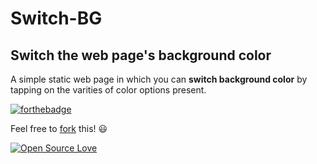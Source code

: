 # Switch-BG
## Switch the web page's background color 

A simple static web page in which you can **switch background color** by tapping on the varities of color options present. <br/>

[![forthebadge](https://forthebadge.com/images/badges/powered-by-oxygen.svg)](https://forthebadge.com) <br/>

 Feel free to [fork](https://github.com/raghav6/Switch-BG/edit/master/README.md#fork-destination-box) this! 😃 <br/>
 
 [![Open Source Love](https://badges.frapsoft.com/os/v1/open-source.png?v=103)](https://github.com/ellerbrock/open-source-badges/) 
